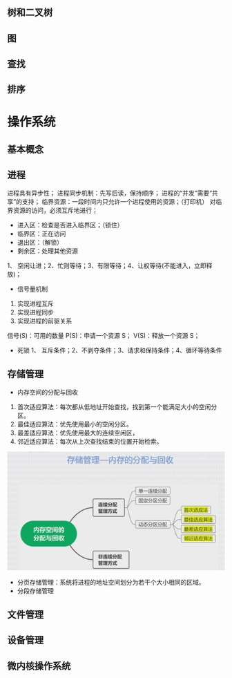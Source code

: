 #

## 树和二叉树

## 图

## 查找

## 排序

# 操作系统

## 基本概念

## 进程

进程具有异步性；
进程同步机制：先写后读，保持顺序；
进程的“并发”需要“共享”的支持；
临界资源：一段时间内只允许一个进程使用的资源；（打印机）
对临界资源的访问，必须互斥地进行；

- 进入区：检查是否进入临界区；（锁住）
- 临界区：正在访问
- 退出区：（解锁）
- 剩余区：处理其他资源

1、 空闲让进；2、忙则等待；3、有限等待；4、让权等待(不能进入，立即释放)；

- 信号量机制

1. 实现进程互斥
2. 实现进程同步
3. 实现进程的前驱关系

信号(S)：可用的数量
P(S)：申请一个资源 S；
V(S)：释放一个资源 S；

- 死锁
  1、 互斥条件；2、不剥夺条件；3、请求和保持条件；4、循环等待条件

## 存储管理

- 内存空间的分配与回收

1. 首次适应算法：每次都从低地址开始查找，找到第一个能满足大小的空闲分区。
2. 最佳适应算法：优先使用最小的空闲分区。
3. 最差适应算法：优先使用最大的连续空闲区，
4. 邻近适应算法：每次从上次查找结束的位置开始检索。

![内存的分配与回收](./img/存储管理-内存的分配与回收.png)

- 分页存储管理：系统将进程的地址空间划分为若干个大小相同的区域。
- 分段存储管理

## 文件管理

## 设备管理

## 微内核操作系统
